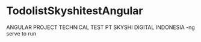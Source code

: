 # TodolistSkyshitestAngular
ANGULAR PROJECT TECHNICAL TEST PT SKYSHI DIGITAL INDONESIA
-ng serve to run 


